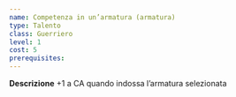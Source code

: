 ```yaml
---
name: Competenza in un’armatura (armatura)
type: Talento
class: Guerriero
level: 1
cost: 5
prerequisites: 
---
```


**Descrizione**
+1 a CA quando indossa l’armatura selezionata